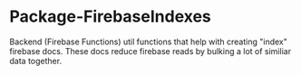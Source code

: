 # Package-FirebaseIndexes

Backend (Firebase Functions) util functions that help with creating "index" firebase docs. These docs reduce firebase reads by bulking a lot of similiar data together.
